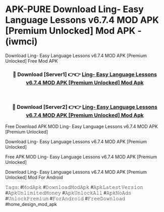 # APK-PURE Download Ling- Easy Language Lessons v6.7.4 MOD APK [Premium Unlocked] Mod APK - (iwmci)
Download Ling- Easy Language Lessons v6.7.4 MOD APK [Premium Unlocked] Free Mod APK

<div align="center">
<h3>🔴 Download [Server1] 👉👉 <a href="https://apk-comot.site?title=Ling-_Easy_Language_Lessons_v6.7.4_MOD_APK_[Premium_Unlocked]">Ling- Easy Language Lessons v6.7.4 MOD APK [Premium Unlocked] Mod Apk</a></h3><br>

<h3>🔴 Download [Server2] 👉👉 <a href="https://apk-comot.site?title=Ling-_Easy_Language_Lessons_v6.7.4_MOD_APK_[Premium_Unlocked]">Ling- Easy Language Lessons v6.7.4 MOD APK [Premium Unlocked] Mod Apk</a></h3>
</div>


Free Download APK MOD Ling- Easy Language Lessons v6.7.4 MOD APK [Premium Unlocked]

Download Ling- Easy Language Lessons v6.7.4 MOD APK [Premium Unlocked] 

Free APK MOD Ling- Easy Language Lessons v6.7.4 MOD APK [Premium Unlocked] 

Download Ling- Easy Language Lessons v6.7.4 MOD APK [Premium Unlocked] Mod For Android

𝚃𝚊𝚐𝚜: #𝙼𝚘𝚍𝙰𝚙𝚔 #𝙳𝚘𝚠𝚗𝚕𝚘𝚊𝚍𝙼𝚘𝚍𝙰𝚙𝚔 #𝙰𝚙𝚔𝙻𝚊𝚝𝚎𝚜𝚝𝚅𝚎𝚛𝚜𝚒𝚘𝚗 #𝙰𝚙𝚔𝚄𝚗𝚕𝚒𝚖𝚒𝚝𝚎𝚍𝙼𝚘𝚗𝚎𝚢 #𝙰𝚙𝚔𝚄𝚗𝚕𝚘𝚌𝚔𝙰𝚕𝚕 #𝙰𝚙𝚔𝙽𝚘𝙰𝚍𝚜 #𝚄𝚗𝚕𝚘𝚌𝚔𝙿𝚛𝚎𝚖𝚒𝚞𝚖 #𝙵𝚘𝚛𝙰𝚗𝚍𝚛𝚘𝚒𝚍 #𝙵𝚛𝚎𝚎𝙳𝚘𝚠𝚗𝚕𝚘𝚊𝚍 #home_design_mod_apk